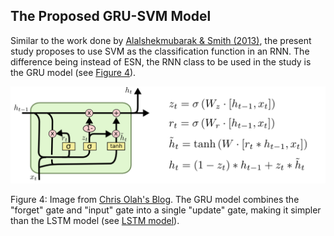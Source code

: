 ## The Proposed GRU-SVM Model
Similar to the work done by <a href="http://ieeexplore.ieee.org/abstract/document/6544391/">Alalshekmubarak & Smith (2013)</a>, the present study proposes to use SVM as the classification function in an RNN. The difference being instead of ESN, the RNN class to be used in the study is the GRU model (see <a href='figures/gru.png'>Figure 4</a>).

![](../figures/gru.png)

Figure 4: Image from [Chris Olah's Blog](http://colah.github.io/posts/2015-08-Understanding-LSTMs/). The GRU model combines the "forget" gate and "input" gate into a single "update" gate, making it simpler than the LSTM model (see [LSTM model](figures/rnn-lstm.png)).
<!-- ![](figures/data.png)
![](figures/svm.png) -->